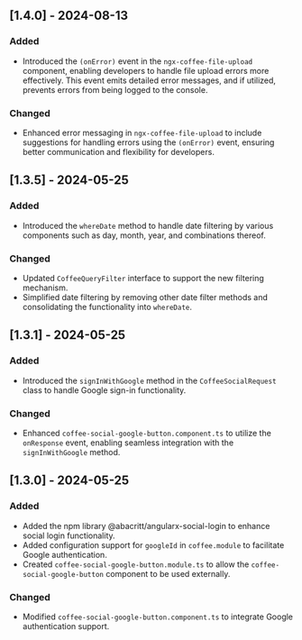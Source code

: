 ## [1.4.0] - 2024-08-13

### Added
- Introduced the `(onError)` event in the `ngx-coffee-file-upload` component, enabling developers to handle file upload errors more effectively. This event emits detailed error messages, and if utilized, prevents errors from being logged to the console.

### Changed
- Enhanced error messaging in `ngx-coffee-file-upload` to include suggestions for handling errors using the `(onError)` event, ensuring better communication and flexibility for developers.

## [1.3.5] - 2024-05-25

### Added
- Introduced the `whereDate` method to handle date filtering by various components such as day, month, year, and combinations thereof.

### Changed
- Updated `CoffeeQueryFilter` interface to support the new filtering mechanism.
- Simplified date filtering by removing other date filter methods and consolidating the functionality into `whereDate`.

## [1.3.1] - 2024-05-25

### Added
- Introduced the `signInWithGoogle` method in the `CoffeeSocialRequest` class to handle Google sign-in functionality.

### Changed
- Enhanced `coffee-social-google-button.component.ts` to utilize the `onResponse` event, enabling seamless integration with the `signInWithGoogle` method.

## [1.3.0] - 2024-05-25

### Added
- Added the npm library @abacritt/angularx-social-login to enhance social login functionality.
- Added configuration support for `googleId` in `coffee.module` to facilitate Google authentication.
- Created `coffee-social-google-button.module.ts` to allow the `coffee-social-google-button` component to be used externally.

### Changed
- Modified `coffee-social-google-button.component.ts` to integrate Google authentication support.
